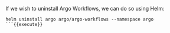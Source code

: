 If we wish to uninstall Argo Workflows, we can do so using Helm:

```
helm uninstall argo argo/argo-workflows --namespace argo
```{{execute}}
